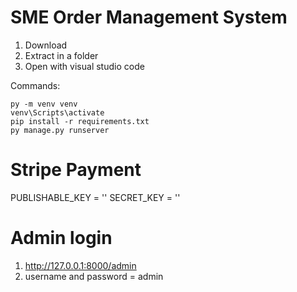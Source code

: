 # SME Order Management System

1. Download
2. Extract in a folder
3. Open with visual studio code

Commands:

    py -m venv venv
    venv\Scripts\activate
    pip install -r requirements.txt
    py manage.py runserver
# Stripe Payment
PUBLISHABLE_KEY = ''
SECRET_KEY = ''

# Admin login
1. http://127.0.0.1:8000/admin
2. username and password = admin